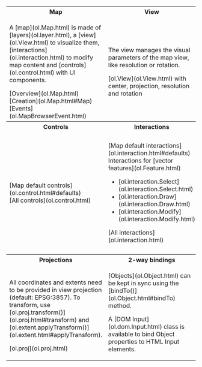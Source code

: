 <table><tr>
<th width="33.3%">Map</th><th width="33.3%">View</th><th width="33.3%">Layers</th>
</tr><tr>
<td><p>A [map](ol.Map.html) is made of [layers](ol.layer.html), a [view](ol.View.html) to visualize them, [interactions](ol.interaction.html) to modify map content and [controls](ol.control.html) with UI components.</p>
[Overview](ol.Map.html)<br>
[Creation](ol.Map.html#Map)<br>
[Events](ol.MapBrowserEvent.html)</td>
<td><p>The view manages the visual parameters of the map view, like resolution or rotation.</p>
[ol.View](ol.View.html) with center, projection, resolution and rotation</td>
<td><p>Layers are lightweight containers that get their data from [sources](ol.source.html).</p>
[ol.layer.Tile](ol.layer.Tile.html)<br>
[ol.layer.Image](ol.layer.Image.html)<br>
[ol.layer.Vector](ol.layer.Vector.html)</td>
</tr><tr>
<th>Controls</th><th>Interactions</th><th>Sources and formats</th>
</tr><tr>
<td>[Map default controls](ol.control.html#defaults)<br>
[All controls](ol.control.html)
</td>
<td>
[Map default interactions](ol.interaction.html#defaults)<br>
Interactions for [vector features](ol.Feature.html)
<ul><li>[ol.interaction.Select](ol.interaction.Select.html)</li>
<li>[ol.interaction.Draw](ol.interaction.Draw.html)</li>
<li>[ol.interaction.Modify](ol.interaction.Modify.html)</li></ul>
[All interactions](ol.interaction.html)</td>
<td>[Tile sources](ol.source.Tile.html) for [ol.layer.Tile](ol.layer.Tile.html)
<br>[Image sources](ol.source.Image.html) for [ol.layer.Image](ol.layer.Image.html)
<br>[Vector sources](ol.source.Vector.html) for [ol.layer.Vector](ol.layer.Vector.html)
<br>[Formats](ol.format.Feature.html) for reading/writing vector data
<br>[ol.format.WMSCapabilities](ol.format.WMSCapabilities.html)</td></tr>
<tr><th>Projections</th><th>2-way bindings</th><th>Other components</th></tr>
<tr><td><p>All coordinates and extents need to be provided in view projection (default: EPSG:3857). To transform, use [ol.proj.transform()](ol.proj.html#transform) and [ol.extent.applyTransform()](ol.extent.html#applyTransform).</p>
[ol.proj](ol.proj.html)</td>
<td><p>[Objects](ol.Object.html) can be kept in sync using the [bindTo()](ol.Object.html#bindTo) method.</p>
<p>A [DOM Input](ol.dom.Input.html) class is available to bind Object properties to HTML Input elements.</p></td>
<td>[ol.DeviceOrientation](ol.DeviceOrientation.html)<br>
[ol.Geolocation](ol.Geolocation.html)<br>
[ol.Overlay](ol.Overlay.html)<br>
[ol.FeatureOverlay](ol.FeatureOverlay.html)<br></td>
</tr></table>
